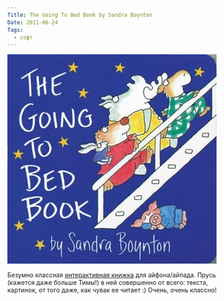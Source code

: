 ```yaml
---
Title: The Going To Bed Book by Sandra Boynton
Date: 2011-06-24
Tags:
  - софт
---
```


![the-going-to-bed-book.jpg](images/the-going-to-bed-book.jpg)

Безумно классная [интерактивная книжка][1] для айфона/айпада. Прусь (кажется даже больше Тимы!) в ней совершенно от всего: текста, картинок, от того даже, как чувак ее читает :) Очень, очень классно!

[1]: http://loudcrow.com/the-going-to-bed-book